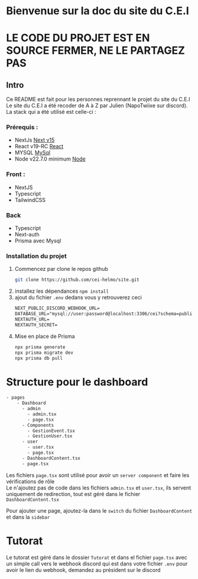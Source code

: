 # Bienvenue sur la doc du site du C.E.I

# LE CODE DU PROJET EST EN SOURCE FERMER, NE LE PARTAGEZ PAS

## Intro

Ce README est fait pour les personnes reprennant le projet du site du C.E.I <br>
Le site du C.E.I a été recoder de A à Z par Julien (NapoTwiixe sur discord).
La stack qui a été utilisé est celle-ci : <br>

### Prérequis :

- NextJs [Next v15](https://nextjs.org)
- React v19-RC [React](https://react.dev/blog/2024/12/05/react-19)
- MYSQL [MySql](https://www.mysql.com/fr/)
- Node v22.7.0 minimum [Node](https://nodejs.org/fr)

### Front :

- NextJS
- Typescript
- TailwindCSS <br>

### Back

- Typescript
- Next-auth
- Prisma avec Mysql

### Installation du projet

1. Commencez par clone le repos github
   ```bash
   git clone https://github.com/cei-helmo/site.git
   ```
2. installez les dépendances `npm install`
3. ajout du fichier `.env` dedans vous y retrouverez ceci
   ```txt
   NEXT_PUBLIC_DISCORD_WEBHOOK_URL=
   DATABASE_URL="mysql://user:password@localhost:3306/cei?schema=public"
   NEXTAUTH_URL=
   NEXTAUTH_SECRET=
   ```
4. Mise en place de Prisma
   ```bash
   npx prisma generate
   npx prisma migrate dev
   npx prisma db pull
   ```

# Structure pour le dashboard

```txt
- pages
    - Dashboard
      - admin
        - admin.tsx
        - page.tsx
      - Components
        - GestionEvent.tsx
        - GestionUser.tsx
      - user
        - user.tsx
        - page.tsx
      - DashboardContent.tsx
      - page.tsx
```

Les fichiers `page.tsx` sont utilisé pour avoir un `server component` et faire les vérifications de rôle <br>
Le n'ajoutez pas de code dans les fichiers `admin.tsx` et `user.tsx`, ils servent uniquement de redirection,
tout est géré dans le fichier `DashboardContent.tsx`

Pour ajouter une page, ajoutez-la dans le `switch` du fichier `DashboardContent` et dans la `sidebar`

# Tutorat

Le tutorat est géré dans le dossier `Tutorat` et dans el fichier `page.tsx`
avec un simple call vers le webhook discord qui est dans votre fichier `.env` pour avoir le lien du webhook,
demandez au président sur le discord
